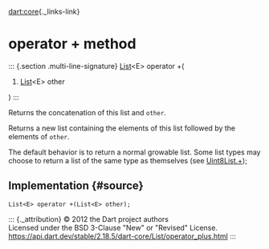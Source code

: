 [dart:core](../../dart-core/dart-core-library){._links-link}

operator + method
=================

::: {.section .multi-line-signature}
[List](../list-class)\<E\> operator +(

1.  [List](../list-class)\<E\> other

)
:::

Returns the concatenation of this list and `other`.

Returns a new list containing the elements of this list followed by the
elements of `other`.

The default behavior is to return a normal growable list. Some list
types may choose to return a list of the same type as themselves (see
[Uint8List.+](../../dart-typed_data/uint8list/operator_plus));

Implementation {#source}
--------------

``` {.language-dart data-language="dart"}
List<E> operator +(List<E> other);
```

::: {._attribution}
© 2012 the Dart project authors\
Licensed under the BSD 3-Clause \"New\" or \"Revised\" License.\
<https://api.dart.dev/stable/2.18.5/dart-core/List/operator_plus.html>
:::
